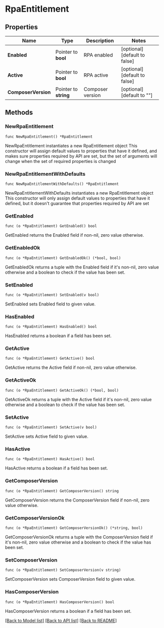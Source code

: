 # RpaEntitlement

## Properties

Name | Type | Description | Notes
------------ | ------------- | ------------- | -------------
**Enabled** | Pointer to **bool** | RPA enabled | [optional] [default to false]
**Active** | Pointer to **bool** | RPA active | [optional] [default to false]
**ComposerVersion** | Pointer to **string** | Composer version | [optional] [default to ""]

## Methods

### NewRpaEntitlement

`func NewRpaEntitlement() *RpaEntitlement`

NewRpaEntitlement instantiates a new RpaEntitlement object
This constructor will assign default values to properties that have it defined,
and makes sure properties required by API are set, but the set of arguments
will change when the set of required properties is changed

### NewRpaEntitlementWithDefaults

`func NewRpaEntitlementWithDefaults() *RpaEntitlement`

NewRpaEntitlementWithDefaults instantiates a new RpaEntitlement object
This constructor will only assign default values to properties that have it defined,
but it doesn't guarantee that properties required by API are set

### GetEnabled

`func (o *RpaEntitlement) GetEnabled() bool`

GetEnabled returns the Enabled field if non-nil, zero value otherwise.

### GetEnabledOk

`func (o *RpaEntitlement) GetEnabledOk() (*bool, bool)`

GetEnabledOk returns a tuple with the Enabled field if it's non-nil, zero value otherwise
and a boolean to check if the value has been set.

### SetEnabled

`func (o *RpaEntitlement) SetEnabled(v bool)`

SetEnabled sets Enabled field to given value.

### HasEnabled

`func (o *RpaEntitlement) HasEnabled() bool`

HasEnabled returns a boolean if a field has been set.

### GetActive

`func (o *RpaEntitlement) GetActive() bool`

GetActive returns the Active field if non-nil, zero value otherwise.

### GetActiveOk

`func (o *RpaEntitlement) GetActiveOk() (*bool, bool)`

GetActiveOk returns a tuple with the Active field if it's non-nil, zero value otherwise
and a boolean to check if the value has been set.

### SetActive

`func (o *RpaEntitlement) SetActive(v bool)`

SetActive sets Active field to given value.

### HasActive

`func (o *RpaEntitlement) HasActive() bool`

HasActive returns a boolean if a field has been set.

### GetComposerVersion

`func (o *RpaEntitlement) GetComposerVersion() string`

GetComposerVersion returns the ComposerVersion field if non-nil, zero value otherwise.

### GetComposerVersionOk

`func (o *RpaEntitlement) GetComposerVersionOk() (*string, bool)`

GetComposerVersionOk returns a tuple with the ComposerVersion field if it's non-nil, zero value otherwise
and a boolean to check if the value has been set.

### SetComposerVersion

`func (o *RpaEntitlement) SetComposerVersion(v string)`

SetComposerVersion sets ComposerVersion field to given value.

### HasComposerVersion

`func (o *RpaEntitlement) HasComposerVersion() bool`

HasComposerVersion returns a boolean if a field has been set.


[[Back to Model list]](../README.md#documentation-for-models) [[Back to API list]](../README.md#documentation-for-api-endpoints) [[Back to README]](../README.md)


